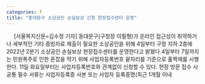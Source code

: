 ```yaml
---
categories: f
title: "동대문구 소상공인 손실보상 신청 현장접수센터 운영"
---
```

&nbsp;&nbsp;&nbsp;&nbsp; [서울복지신문=김수정 기자] 동대문구(구청장 이필형)가 온라인 접근성이 취약하거나 세부적인 기타 증빙자료 제출이 필요한 소상공인을 위해 4일부터 구청 지하 2층에 2022년 2분기 소상공인 손실보상 현장접수센터를 운영한다고 밝혔다.4일부터 7일까지는 민원폭주로 인한 혼잡을 막기 위해 사업자등록번호 끝자리를 기준으로 홀짝제를 시행한다. 11일 화요일부터는 사업자등록번호와 관계없이 신청할 수 있다. 현장 방문 접수 시 공통 필수 서류는 사업자등록증 사본 또는 사업자 등록증명(최근 1개월 이내